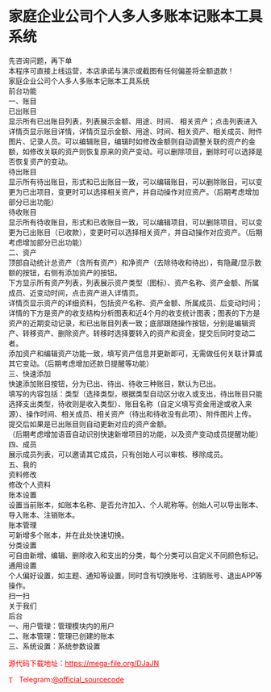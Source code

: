 # 家庭企业公司个人多人多账本记账本工具系统

先咨询问题，再下单<br>本程序可直接上线运营，本店承诺与演示或截图有任何偏差将全额退款！<br>家庭企业公司个人多人多账本记账本工具系统<br>前台功能<br>一、账目<br>已出账目<br>显示所有已出账目列表，列表展示金额、用途、时间、 相关资产；点击列表进入详情页显示账目详情，详情页显示金额、用途、时间、相关资产、相关成员、附件图片、记录人员。可以编辑账目，编辑时如修改金额则自动调整关联的资产的金额，如修改关联的资产则恢复原来的资产变动。可以删除项目，删除时可以选择是否恢复资产的变动。<br>待出账目<br>显示所有待出账目，形式和已出账目一致，可以编辑账目，可以删除账目，可以变更为已出项目，变更时可以选择相关资产，并自动操作对应资产。（后期考虑增加部分已出功能）<br>待收账目<br>显示所有待收账目，形式和已收账目一致，可以编辑项目，可以删除项目，可以变更为已出账目（已收款），变更时可以选择相关资产，并自动操作对应资产。（后期考虑增加部分已出功能）<br>二、资产<br>顶部自动统计总资产（含所有资产）和净资产（去除待收和待出），有隐藏/显示数额的按钮，右侧有添加资产的按钮。<br>下方显示所有资产列表，列表展示资产类型（图标）、资产名称、资产金额、所属成员、近变动时间，点击资产进入详情页。<br>详情页显示资产的详细资料，包括资产名称、资产金额、所属成员、后变动时间；详情的下方是资产的收支结构分析图表和近4个月的收支统计图表；图表的下方是资产的近期变动记录，和已出账目列表一致；底部跟随操作按钮，分别是编辑资产、转移资产、删除资产。转移时选择要转入的资产和资金，提交后同时变动二者。<br>添加资产和编辑资产功能一致，填写资产信息并更新即可，无需做任何关联计算或其它变动。（后期考虑增加还款日提醒等功能）<br>三、快速添加<br>快速添加账目按钮，分为已出、待出、待收三种账目，默认为已出。<br>填写的内容包括：类型（选择类型，根据类型自动区分收入或支出，待出账目只能选择支出类型，待收则是收入类型）、账目名称（自定义填写资金用途或收入来源）、操作时间、相关成员、相关资产（待出和待收没有此项）、附件图片上传。<br>提交后如果是已出账目则自动更新对应的资产金额。<br>（后期考虑增加语音自动识别快速新增项目的功能，以及资产变动成员提醒功能）<br>四、成员<br>展示成员列表，可以邀请其它成员，只有创始人可以审核、移除成员。<br>五、我的<br>资料修改<br>修改个人资料<br>账本设置<br>设置当前账本，如账本名称、是否允许加入、个人昵称等。创始人可以导出账本、导入账本、注销账本。<br>账本管理<br>可新增多个账本，并在此处快速切换。<br>分类设置<br>可自由新增、编辑、删除收入和支出的分类，每个分类可以自定义不同颜色标记。<br>通用设置<br>个人偏好设置，如主题、通知等设置，同时含有切换账号、注销账号、退出APP等操作。<br>扫一扫<br>关于我们<br>后台<br>一、用户管理：管理模块内的用户<br>二、账本管理：管理已创建的账本<br>三、系统设置：系统参数设置<br>


<p style="color: red;">源代码下载地址：<a href="https://mega-file.org/DJaJN" style="color: red;">https://mega-file.org/DJaJN</a></p><p style="color: red;"><img src="https://cdn-icons-png.flaticon.com/512/2111/2111646.png" alt="Telegram Icon" style="width: 16px; vertical-align: middle; margin-right: 5px;">Telegram:<a href="https://t.me/official_sourcecode" style="color: red;">@official_sourcecode</a></p>